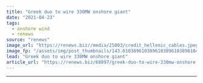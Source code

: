 ```yaml
---
title: "Greek duo to wire 330MW onshore giant"
date: "2021-04-23"
tags: 
  - onshore wind
  - renews
source: "renews"
image_url: "https://renews.biz//media/25003/credit_hellenic_cables.jpeg?mode=crop&width=770&heightratio=0.6103896103896103896103896104&slimmage=true"
image_fp: "/assets/img/post_thumbnails/143.6103896103896103896103896104&slimmage=true"
lead: "Greek duo to wire 330MW onshore giant"
article_url: "https://renews.biz/68097/greek-duo-to-wire-330mw-onshore-giant/"
---
```


---
